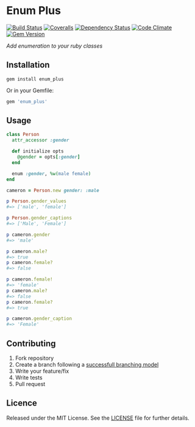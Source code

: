 # Enum Plus

[![Build Status][travis-img]][travis-url] [![Coveralls][coveralls-img]][coveralls-url] [![Dependency Status][gemnasium-img]][gemnasium-url] [![Code Climate](https://codeclimate.com/badge.png)](https://codeclimate.com/github/caedes/enum_plus) [![Gem Version](https://badge.fury.io/rb/enum_plus.png)](http://badge.fury.io/rb/enum_plus)

_Add enumeration to your ruby classes_

## Installation

```shell
gem install enum_plus
```

Or in your Gemfile:

```ruby
gem 'enum_plus'
```

## Usage

```ruby
class Person
  attr_accessor :gender

  def initialize opts
    @gender = opts[:gender]
  end

  enum :gender, %w(male female)
end

cameron = Person.new gender: :male

p Person.gender_values
#=> ['male', 'female']

p Person.gender_captions
#=> ['Male', 'Female']

p cameron.gender
#=> 'male'

p cameron.male?
#=> true
p cameron.female?
#=> false

p cameron.female!
#=> 'female'
p cameron.male?
#=> false
p cameron.female?
#=> true

p cameron.gender_caption
#=> 'Female'
```

## Contributing

1. Fork repository
2. Create a branch following a [successfull branching model](http://nvie.com/posts/a-successful-git-branching-model/)
3. Write your feature/fix
4. Write tests
5. Pull request

## Licence

Released under the MIT License. See the [LICENSE](https://github.com/caedes/enum_plus/blob/master/LICENSE.md) file for further details.

[travis-img]: https://secure.travis-ci.org/caedes/enum_plus.png?branch=master
[travis-url]: http://travis-ci.org/caedes/enum_plus
[coveralls-img]: https://coveralls.io/repos/caedes/enum_plus/badge.png?branch=master
[coveralls-url]: https://coveralls.io/r/caedes/enum_plus
[gemnasium-img]: https://gemnasium.com/caedes/enum_plus.png
[gemnasium-url]: https://gemnasium.com/caedes/enum_plus
